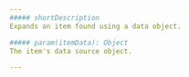 ```yaml
---
##### shortDescription
Expands an item found using a data object.

##### param(itemData): Object
The item's data source object.

---
```

